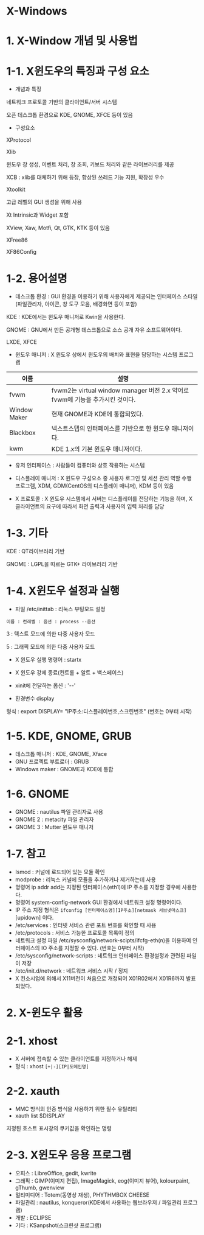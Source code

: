 # X-Windows

# 1. X-Window 개념 및 사용법

# 1-1. X윈도우의 특징과 구성 요소

- 개념과 특징

네트워크 프로토콜 기반의 클라이언트/서버 시스템

오픈 데스크톱 환경으로 KDE, GNOME, XFCE 등이 있음



- 구성요소

XProtocol



Xlib

윈도우 창 생성, 이벤트 처리, 창 조회, 키보드 처리와 같은 라이브러리를 제공

XCB : xlib를 대체하기 위해 등장, 향상된 쓰레드 기능 지원, 확장성 우수



Xtoolkit

고급 레벨의 GUI 생성을 위해 사용

Xt Intrinsic과 Widget 포함

XView, Xaw, Motfi, Qt, GTK, KTK 등이 있음



XFree86

XF86Config



# 1-2. 용어설명

- 데스크톱 환경 : GUI 환경을 이용하기 위해 사용자에게 제공되는 인터페이스 스타일(파일관리자, 아이콘, 창 도구 모음, 배경화면 등이 포함)

KDE : KDE에서는 윈도우 매니저로 Kwin을 사용한다.

GNOME : GNU에서 만든 공개형 데스크톱으로 소스 공개 자유 소프트웨어이다.

LXDE, XFCE

- 윈도우 매니저 : X 윈도우 상에서 윈도우의 배치와 표현을 담당하는 시스템 프로그램

| 이름         | 설명                                                         |
| ------------ | ------------------------------------------------------------ |
| fvwm         | fvwm2는 virtual window manager 버전 2.x 약어로 fvwm에 기능을 추가시킨 것이다. |
| Window Maker | 현재 GNOME과 KDE에 통합되었다.                               |
| Blackbox     | 넥스트스텝의 인터페이스를 기반으로 한 윈도우 매니저이다.     |
| kwm          | KDE 1.x의 기본 윈도우 매니저이다.                            |



- 유저 인터페이스 : 사람들이 컴퓨터와 상호 작용하는 시스템
- 디스플레이 매니저 : X 윈도우 구성요소 중 사용자 로그인 및 세션 관리 역할 수행 프로그램, XDM, GDM(CentOS의 디스플레이 매니저), KDM 등이 있음

- X 프로토콜 : X 윈도우 시스템에서 서버는 디스플레이를 전담하는 기능을 하며, X 클라이언트의 요구에 따라서 화면 출력과 사용자의 입력 처리를 담당



# 1-3. 기타

KDE : QT라이브러리 기반

GNOME : LGPL을 따르는 GTK+ 라이브러리 기반



# 1-4. X윈도우 설정과 실행

- 파일 /etc/inittab : 리눅스 부팅모드 설정

`이름 : 런레벨 : 옵션 : process --옵션`

3 : 텍스트 모드에 의한 다중 사용자 모드

5 : 그래픽 모드에 의한 다중 사용자 모드

- X 윈도우 실행 명령어 : startx

- X 윈도우 강제 종료(컨트롤 + 알트 + 백스페이스)
- xinit에 전달하는 옵션 : '--'
- 환경변수 display

형식 : export DISPLAY= "IP주소:디스플레이번호,스크린번호" (번호는 0부터 시작)



# 1-5. KDE, GNOME, GRUB

- 데스크톱 매니저 : KDE, GNOME, Xface
- GNU 프로젝트 부트로더 : GRUB
- Windows maker : GNOME과 KDE에 통합



# 1-6. GNOME

- GNOME : nautilus 파일 관리자로 사용
- GNOME 2 : metacity 파일 관리자
- GNOME 3 : Mutter 윈도우 매니저



# 1-7. 참고

- Ismod : 커널에 로드되어 있는 모듈 확인
- modprobe : 리눅스 커널에 모듈을 추가하거나 제거하는데 사용
- 명령어 ip addr add는 지정된 인터페이스(eth1)에 IP 주소를 지정할 경우에 사용한다.
- 명령어 system-config-network GUI 환경에서 네트워크 설정 명령어이다.
- IP 주소 지정 형식은 `ifconfig [인터페이스명][IP주소][netmask 서브넷마스크]`[upidown] 이다.
- /etc/services : 인터넷 서비스 관련 포트 번호를 확인할 때 사용
- /etc/protocols : 서비스 가능한 프로토콜 목록이 정의
- 네트워크 설정 파일 /etc/sysconfig/network-scipts/ifcfg-eth(n)을 이용하여 인터페이스의 IO 주소를 지정할 수 있다. (번호는 0부터 시작)
- /etc/sysconfig/network-scripts : 네트워크 인터페이스 환경설정과 관련된 파일이 저장
- /etc/init.d/network <startlstop> : 네트워크 서비스 시작 / 정지
- X 컨소시엄에 의해서 X11버전이 처음으로 개정되어 X01R02에서 X01R6까지 발표되었다.



# 2. X-윈도우 활용

# 2-1. xhost

- X 서버에 접속할 수 있는 클라이언트를 지정하거나 해제
- 형식 : xhost `[+|-][IP|도메인명]`



# 2-2. xauth

- MMC 방식의 인증 방식을 사용하기 위한 필수 유틸리티
- xauth list $DISPLAY

지정된 호스트 표시창의 쿠키값을 확인하는 명령



# 2-3. X윈도우 응용 프로그램

- 오피스 : LibreOffice, gedit, kwrite
- 그래픽 : GIMP(이미지 편집), ImageMagick, eog(이미지 뷰어), kolourpaint, gThumb, gwenview
- 멀티미디어 : Totem(동영상 재생), PHYTHMBOX CHEESE
- 파일관리 : nautilus, konqueror(KDE에서 사용하는 웹브라우저 / 파일관리 프로그램)
- 개발 : ECLIPSE
- 기타 : KSanpshot(스크린샷 프로그램)

